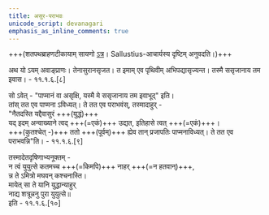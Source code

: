 ```yaml
---
title: असुर-पराभवः
unicode_script: devanagari
emphasis_as_inline_comments: true
---
```

+++(शतपथब्राहणटीकायाम् सायणो [ऽत्र](https://archive.org/details/SatapathaBrhamanaMadhyandinaEd.SridharSharmaVol11NagPublications/page/n27)। Sallustius-आचार्यस्य दृष्टिम् अनुवदति।)+++

अथ यो ऽयम् अवाङ्प्राणः। तेनासुरानसृजत। त इमाम् एव पृथिवीम् अभिपद्यासृज्यन्त। तस्मै ससृजानाय तम इवास। - ११.१.६.[८]

सो ऽवेत् - "पाप्मानं वा असृक्षि, यस्मै मे ससृजानाय तम इवाभूद्" इति।  
तांस् तत एव पाप्मना ऽविध्यत्। ते तत एव पराभवंस्, तस्मादाहुर् -  
"नैतदस्ति यद्दैवासुरं +++(युद्धं)+++  
यद् इदम् अन्वाख्याने त्वद् +++(=एकं)+++ उद्यत, इतिहासे त्वत् +++(=एकं)+++।  
+++(कुतश्चेत् -)+++ ततो +++(पूर्वम्)+++  ह्येव तान् प्रजापतिः पाप्मनाविध्यत्। ते तत एव पराभवन्नि"ति। - ११.१.६.[९]

तस्मादेतदृषिणाभ्यनूक्तम् -  
न त्वं युयुत्से कतमच्च +++(=किमपि)+++ नाहर् +++(=न हतवान्)+++,  
न्न ते ऽमित्रो मघवन् कश्चनास्ति।  
मायेत् सा ते यानि युद्धान्याहुर्  
नाद्य शत्रून्ननु पुरा युयुत्से॥  
 इति - ११.१.६.[१०]
